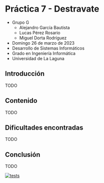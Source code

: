 # Práctica 7 - Destravate
- Grupo G
  - Alejandro García Bautista
  - Lucas Pérez Rosario
  - Miguel Dorta Rodríguez
- Domingo 26 de marzo de 2023
- Desarrollo de Sistemas Informáticos
- Grado en Ingeniería Informática
- Universidad de La Laguna

## Introducción
TODO

## Contenido
TODO

## Dificultades encontradas
TODO

## Conclusión
TODO

[![tests](https://github.com/ULL-ESIT-INF-DSI-2223/ull-esit-inf-dsi-22-23-prct07-destravate-datamodel-grupog/actions/workflows/testing.yml/badge.svg?branch=master)](https://github.com/ULL-ESIT-INF-DSI-2223/ull-esit-inf-dsi-22-23-prct07-destravate-datamodel-grupog/actions/workflows/testing.yml)
